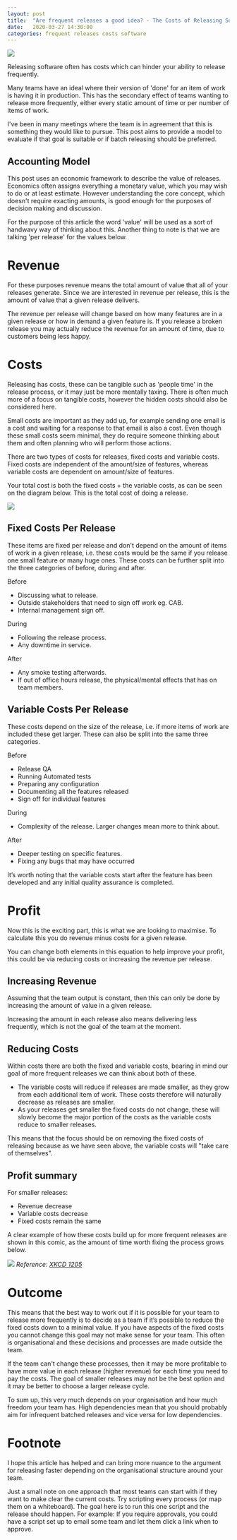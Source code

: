 ```yaml
---
layout: post
title:  "Are frequent releases a good idea? - The Costs of Releasing Software"
date:   2020-03-27 14:30:00
categories: frequent releases costs software
---
```


![](/assets/images/costs-of-software/header.png)

Releasing software often has costs which can hinder your ability to release frequently.

Many teams have an ideal where their version of 'done' for an item of work is having it in production. This has the secondary effect of teams wanting to release more frequently, either every static amount of time or per number of items of work.

I've been in many meetings where the team is in agreement that this is something they would like to pursue. This post aims to provide a model to evaluate if that goal is suitable or if batch releasing should be preferred.

## Accounting Model

This post uses an economic framework to describe the value of releases. Economics often assigns everything a monetary value, which you may wish to do or at least estimate. However understanding the core concept, which doesn't require exacting amounts, is good enough for the purposes of decision making and discussion.

For the purpose of this article the word 'value' will be used as a sort of handwavy way of thinking about this. Another thing to note is that we are talking 'per release' for the values below.

# Revenue

For these purposes revenue means the total amount of value that all of your releases generate. Since we are interested in revenue per release, this is the amount of value that a given release delivers.

The revenue per release will change based on how many features are in a given release or how in demand a given feature is. If you release a broken release you may actually reduce the revenue for an amount of time, due to customers being less happy.

# Costs

Releasing has costs, these can be tangible such as 'people time' in the release process, or it may just be more mentally taxing. There is often much more of a focus on tangible costs, however the hidden costs should also be considered here.

Small costs are important as they add up, for example sending one email is a cost and waiting for a response to that email is also a cost. Even though these small costs seem minimal, they do require someone thinking about them and often planning who will perform those actions.

There are two types of costs for releases, fixed costs and variable costs. Fixed costs are independent of the amount/size of features, whereas variable costs are dependent on amount/size of features.

Your total cost is both the fixed costs + the variable costs, as can be seen on the diagram below. This is the total cost of doing a release.

![](/assets/images/costs-of-software/costs.png)

## Fixed Costs Per Release

These items are fixed per release and don't depend on the amount of items of work in a given release, i.e. these costs would be the same if you release one small feature or many huge ones. These costs can be further split into the three categories of before, during and after.

Before
* Discussing what to release.
* Outside stakeholders that need to sign off work eg. CAB.
* Internal management sign off.

During
* Following the release process.
* Any downtime in service.

After
* Any smoke testing afterwards.
* If out of office hours release, the physical/mental effects that has on team members.


## Variable Costs Per Release

These costs depend on the size of the release, i.e. if more items of work are included these get larger. These can also be split into the same three categories.

Before
* Release QA
* Running Automated tests
* Preparing any configuration
* Documenting all the features released
* Sign off for individual features

During
* Complexity of the release. Larger changes mean more to think about.

After
* Deeper testing on specific features.
* Fixing any bugs that may have occurred

It’s worth noting that the variable costs start after the feature has been developed and any initial quality assurance is completed.

# Profit

Now this is the exciting part, this is what we are looking to maximise. To calculate this you do revenue minus costs for a given release.

You can change both elements in this equation to help improve your profit, this could be via reducing costs or increasing the revenue per release.

## Increasing Revenue

Assuming that the team output is constant, then this can only be done by increasing the amount of value in a given release.

Increasing the amount in each release also means delivering less frequently, which is not the goal of the team at the moment.

## Reducing Costs

Within costs there are both the fixed and variable costs, bearing in mind our goal of more frequent releases we can think about both of these.

* The variable costs will reduce if releases are made smaller, as they grow from each additional item of work. These costs therefore will naturally decrease as releases are smaller.
* As your releases get smaller the fixed costs do not change, these will slowly become the major portion of the costs as the variable costs reduce to smaller releases.

This means that the focus should be on removing the fixed costs of releasing because as we have seen above, the variable costs will "take care of themselves".

## Profit summary

For smaller releases:
* Revenue decrease
* Variable costs decrease
* Fixed costs remain the same

A clear example of how these costs build up for more frequent releases are shown in this comic, as the amount of time worth fixing the process grows below.

![](/assets/images/costs-of-software/xkcd-1205.png)
*Reference: [XKCD 1205][xkcd1205]*

# Outcome

This means that the best way to work out if it is possible for your team to release more frequently is to decide as a team if it’s possible to reduce the fixed costs down to a minimal value. If you have aspects of the fixed costs you cannot change this goal may not make sense for your team. This often is organisational and these decisions and processes are made outside the team.

If the team can't change these processes, then it may be more profitable to have more value in each release (higher revenue) for each time you need to pay the costs. The goal of smaller releases may not be the best option and it may be better to choose a larger release cycle.

To sum up, this very much depends on your organisation and how much freedom your team has. High dependencies mean that you should probably aim for infrequent batched releases and vice versa for low dependencies.

# Footnote

I hope this article has helped and can bring more nuance to the argument for releasing faster depending on the organisational structure around your team.

Just a small note on one approach that most teams can start with if they want to make clear the current costs. Try scripting every process (or map them on a whiteboard). The goal here is to run this one script and the release should happen. For example: If you require approvals, you could have a script set up to email some team and let them click a link when to approve.


[xkcd1205]: https://xkcd.com/1205/
